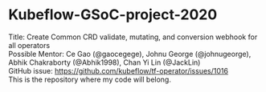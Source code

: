 # Kubeflow-GSoC-project-2020
Title: Create Common CRD validate, mutating, and conversion webhook for all operators  
Possible Mentor: Ce Gao (@gaocegege), Johnu George (@johnugeorge),  Abhik Chakraborty (@Abhik1998), Chan Yi Lin (@JackLin)  
GitHub issue: https://github.com/kubeflow/tf-operator/issues/1016  
This is the repository where my code will belong.  
